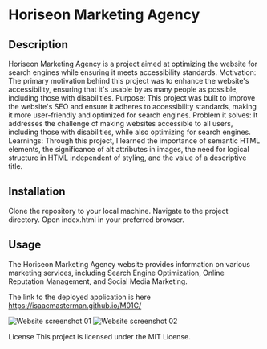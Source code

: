 # Horiseon Marketing Agency

## Description
Horiseon Marketing Agency is a project aimed at optimizing the website for search engines while ensuring it meets accessibility standards.
Motivation: The primary motivation behind this project was to enhance the website's accessibility, ensuring that it's usable by as many people as possible, including those with disabilities.
Purpose: This project was built to improve the website's SEO and ensure it adheres to accessibility standards, making it more user-friendly and optimized for search engines.
Problem it solves: It addresses the challenge of making websites accessible to all users, including those with disabilities, while also optimizing for search engines.
Learnings: Through this project, I learned the importance of semantic HTML elements, the significance of alt attributes in images, the need for logical structure in HTML independent of styling, and the value of a descriptive title.

## Installation
Clone the repository to your local machine.
Navigate to the project directory.
Open index.html in your preferred browser.

## Usage
The Horiseon Marketing Agency website provides information on various marketing services, including Search Engine Optimization, Online Reputation Management, and Social Media Marketing. 

The link to the deployed application is here https://isaacmasterman.github.io/M01C/ 

![Website screenshot 01](assets/images/Horiseon-screenshot-01)
![Website screenshot 02](assets/images/Horiseon-screenshot-02)

License
This project is licensed under the MIT License.
